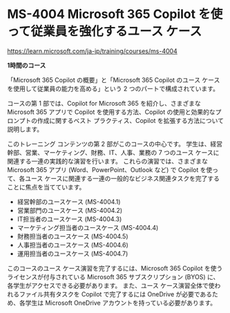 # MS-4004 Microsoft 365 Copilot を使って従業員を強化するユース ケース

https://learn.microsoft.com/ja-jp/training/courses/ms-4004

**1時間のコース**


「Microsoft 365 Copilot の概要」と「Microsoft 365 Copilot のユース ケースを使用して従業員の能力を高める」という 2 つのパートで構成されています。 

コースの第 1 部では、Copilot for Microsoft 365 を紹介し、さまざまな Microsoft 365 アプリで Copilot を使用する方法、Copilot の使用と効果的なプロンプトの作成に関するベスト プラクティス、Copilot を拡張する方法について説明します。 

このトレーニング コンテンツの第 2 部がこのコースの中心です。 学生は、経営幹部、営業、マーケティング、財務、IT、人事、業務の 7 つのユース ケースに関連する一連の実践的な演習を行います。 これらの演習では、さまざまな Microsoft 365 アプリ (Word、PowerPoint、Outlook など) で Copilot を使って、各ユース ケースに関連する一連の一般的なビジネス関連タスクを完了することに焦点を当てています。 

- 経営幹部のユースケース (MS-4004.1)
- 営業部門のユースケース (MS-4004.2)
- IT担当者のユースケース (MS-4004.3)
- マーケティング担当者のユースケース (MS-4004.4)
- 財務担当者のユースケース (MS-4004.5)
- 人事担当者のユースケース (MS-4004.6)
- 運用担当者のユースケース (MS-4004.7)

このコースのユース ケース演習を完了するには、Microsoft 365 Copilot を使うライセンスが付与されている Microsoft 365 サブスクリプション (BYOS) に、各学生がアクセスできる必要があります。 また、ユース ケース演習全体で使われるファイル共有タスクを Copilot で完了するには OneDrive が必要であるため、各学生は Microsoft OneDrive アカウントを持っている必要があります。

